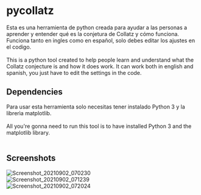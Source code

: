 # pycollatz
Esta es una herramienta de python creada para ayudar a las personas a aprender y entender qué es la conjetura de Collatz y cómo funciona. Funciona tanto en ingles como en español, solo debes editar los ajustes en el codigo.<br><br>
This is a python tool created to help people learn and understand what the Collatz conjecture is and how it does work. It can work both in english and spanish, you just have to edit the settings in the code.
## Dependencies
Para usar esta herramienta solo necesitas tener instalado Python 3 y la librerìa matplotlib.<br><br>
All you're gonna need to run this tool is to have installed Python 3 and the matplotlib library.<br><br>
## Screenshots
![Screenshot_20210902_070230](https://user-images.githubusercontent.com/71483185/131833474-6d65b76f-6781-43a3-93b7-5c68f4a266d1.png)<br>
![Screenshot_20210902_071239](https://user-images.githubusercontent.com/71483185/131833918-12496d8e-8c87-4e1e-8c12-d9522e61eecd.png)<br>
![Screenshot_20210902_072024](https://user-images.githubusercontent.com/71483185/131834978-4558b246-aba0-4be4-b042-a5d7151fdcaf.png)



